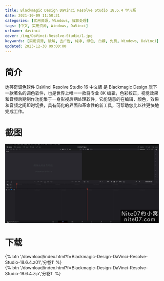```yaml
---
title: Blackmagic Design DaVinci Resolve Studio 18.6.4 学习版
date: 2021-10-09 11:50:31
categories: [实用资源, Windows, 媒体处理]
tags: [中文, 实用资源, Windows, DaVinci]
urlname: davinci
cover: /img/DaVinci-Resolve-Studio/1.jpg
keywords: [实用资源, 破解, 去广告, 纯净, 绿色, 白嫖, 免费, Windows, DaVinci]
updated: 2023-12-30 09:00:00
---
```


# 简介

达芬奇调色软件 DaVinci Resolve Studio 16 中文版 是 Blackmagic Design 旗下一款著名的调色软件，也是世界上唯一一款将专业 8K 编辑，色彩校正，视觉效果和音频后期制作功能集于一身影视后期处理软件，它能随意的在编辑，颜色，效果和音频之间即时切换，具有简化的界面和革命性的新工具，可帮助您比以往更快地完成工作。

# 截图

![](/img/DaVinci-Resolve-Studio/2.jpg)

# 下载

{% btn '/download/index.html?f=Blackmagic-Design-DaVinci-Resolve-Studio-18.6.4.z01','分卷1' %}
<br>
{% btn '/download/index.html?f=Blackmagic-Design-DaVinci-Resolve-Studio-18.6.4.zip','分卷1' %}
